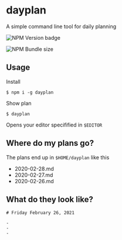 # dayplan
A simple command line tool for daily planning

![NPM Version badge](https://img.shields.io/npm/v/dayplan)

![NPM Bundle size](https://img.shields.io/bundlephobia/minzip/dayplan)

## Usage

Install

    $ npm i -g dayplan

Show plan

    $ dayplan

Opens your editor specifified in `$EDITOR`

## Where do my plans go?
The plans end up in `$HOME/dayplan` like this

- 2020-02-28.md
- 2020-02-27.md
- 2020-02-26.md

## What do they look like?

```
# Friday February 26, 2021

- 
- 
- 
```
